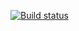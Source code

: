 [![Build status](https://ci.appveyor.com/api/projects/status/hb8052q4eglmlia4?svg=true)](https://ci.appveyor.com/project/LoDV-KRSK/aqa-2-3-task-1-patterns)
